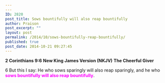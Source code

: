 ```yaml
---
---
ID: 2820
post_title: Sows bountifully will also reap bountifully
author: Praison
post_excerpt: ""
layout: post
permalink: /2014/10/sows-bountifully-reap-bountifully/
published: true
post_date: 2014-10-21 09:27:45
---
```

<strong>2 Corinthians 9:6</strong>
<strong> New King James Version (NKJV)</strong>
<strong> The Cheerful Giver</strong>

6 But this I say: He who sows sparingly will also reap sparingly, and he who <span style="color: #ff00ff;"><strong>sows bountifully will also reap bountifully</strong></span>.